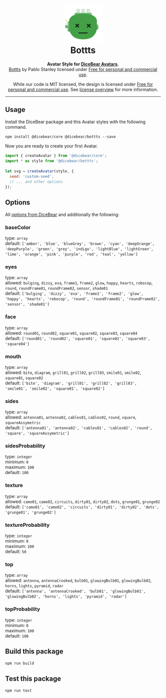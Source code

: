 <h1 align="center"><img src="./tests/svg/0.svg" width="124" /> <br />Bottts</h1>
<p align="center">
  <strong>Avatar Style for <a href="https://dicebear.com/">DiceBear Avatars</a>.</strong><br />
    <a href="https://bottts.com/">Bottts</a>
    by Pablo Stanley
    licensed under
      <a href="https://bottts.com/">Free for personal and commercial use</a>.
</p>

<p align="center">
  While our code is MIT licensed, the design is licensed under
    <a href="https://bottts.com/">Free for personal and commercial use</a>.
  See <a href="https://dicebear.com/licenses">license overview</a> for more information.
</p>

---

## Usage

Install the DiceBear package and this Avatar styles with the following command.

```
npm install @dicebear/core @dicebear/bottts --save
```

Now you are ready to create your first Avatar.

```js
import { createAvatar } from '@dicebear/core';
import * as style from '@dicebear/bottts';

let svg = createAvatar(style, {
  seed: 'custom-seed',
  // ... and other options
});
```

## Options

All [options from DiceBear](https://dicebear.com/docs/options) and additionally
the following:

### baseColor

type: `array`  
default:
`['amber', 'blue', 'blueGrey', 'brown', 'cyan', 'deepOrange', 'deepPurple', 'green', 'grey', 'indigo', 'lightBlue', 'lightGreen', 'lime', 'orange', 'pink', 'purple', 'red', 'teal', 'yellow']`

### eyes

type: `array`  
allowed: `bulging`, `dizzy`, `eva`, `frame1`, `frame2`, `glow`, `happy`,
`hearts`, `robocop`, `round`, `roundFrame01`, `roundFrame02`, `sensor`,
`shade01`  
default:
`['bulging', 'dizzy', 'eva', 'frame1', 'frame2', 'glow', 'happy', 'hearts', 'robocop', 'round', 'roundFrame01', 'roundFrame02', 'sensor', 'shade01']`

### face

type: `array`  
allowed: `round01`, `round02`, `square01`, `square02`, `square03`, `square04`  
default:
`['round01', 'round02', 'square01', 'square02', 'square03', 'square04']`

### mouth

type: `array`  
allowed: `bite`, `diagram`, `grill01`, `grill02`, `grill03`, `smile01`,
`smile02`, `square01`, `square02`  
default:
`['bite', 'diagram', 'grill01', 'grill02', 'grill03', 'smile01', 'smile02', 'square01', 'square02']`

### sides

type: `array`  
allowed: `antenna01`, `antenna02`, `cables01`, `cables02`, `round`, `square`,
`squareAssymetric`  
default:
`['antenna01', 'antenna02', 'cables01', 'cables02', 'round', 'square', 'squareAssymetric']`

### sidesProbability

type: `integer`  
minimum: `0`  
maximum: `100`  
default: `100`

### texture

type: `array`  
allowed: `camo01`, `camo02`, `circuits`, `dirty01`, `dirty02`, `dots`,
`grunge01`, `grunge02`  
default:
`['camo01', 'camo02', 'circuits', 'dirty01', 'dirty02', 'dots', 'grunge01', 'grunge02']`

### textureProbability

type: `integer`  
minimum: `0`  
maximum: `100`  
default: `50`

### top

type: `array`  
allowed: `antenna`, `antennaCrooked`, `bulb01`, `glowingBulb01`,
`glowingBulb02`, `horns`, `lights`, `pyramid`, `radar`  
default:
`['antenna', 'antennaCrooked', 'bulb01', 'glowingBulb01', 'glowingBulb02', 'horns', 'lights', 'pyramid', 'radar']`

### topProbability

type: `integer`  
minimum: `0`  
maximum: `100`  
default: `100`

## Build this package

```
npm run build
```

## Test this package

```
npm run test
```
